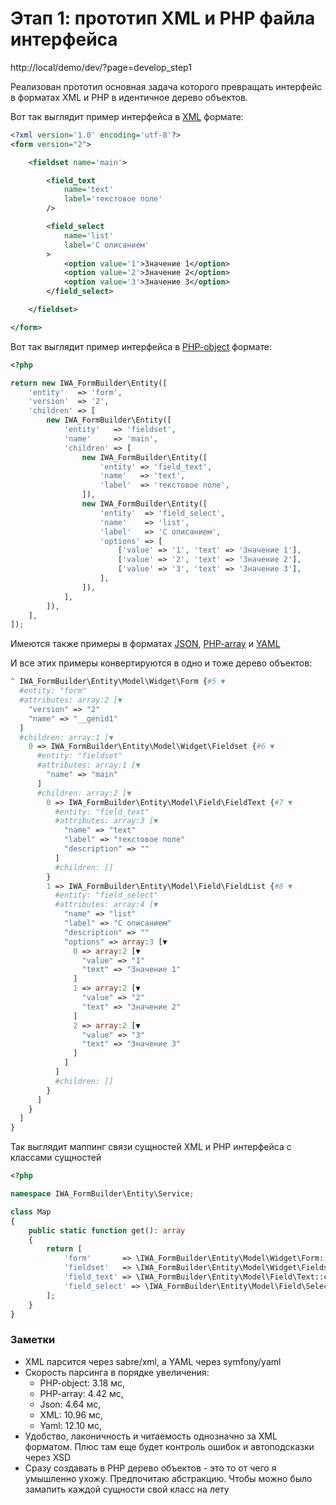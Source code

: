 # Этап 1: прототип XML и PHP файла интерфейса

http://local/demo/dev/?page=develop_step1

Реализован прототип основная задача которого превращать интерфейс в форматах XML и PHP в идентичное дерево объектов.

Вот так выглядит пример интерфейса в [XML](https://github.com/akaDJon/iwa_formbuilder/blob/master/src/php/pages/develop_step1/form.xml) формате:
```xml
<?xml version='1.0' encoding='utf-8'?>
<form version="2">

	<fieldset name='main'>

		<field_text
			name='text'
			label='текстовое поле'
		/>

		<field_select
			name='list'
			label='С описанием'
		>
			<option value='1'>Значение 1</option>
			<option value='2'>Значение 2</option>
			<option value='3'>Значение 3</option>
		</field_select>

	</fieldset>

</form>
```

Вот так выглядит пример интерфейса в [PHP-object](https://github.com/akaDJon/iwa_formbuilder/blob/master/src/php/pages/develop_step1/form.phpobject.php) формате:
```php
<?php

return new IWA_FormBuilder\Entity([
    'entity'   => 'form',
    'version'  => '2',
    'children' => [
        new IWA_FormBuilder\Entity([
            'entity'   => 'fieldset',
            'name'     => 'main',
            'children' => [
                new IWA_FormBuilder\Entity([
                    'entity' => 'field_text',
                    'name'   => 'text',
                    'label'  => 'текстовое поле',
                ]),
                new IWA_FormBuilder\Entity([
                    'entity'  => 'field_select',
                    'name'    => 'list',
                    'label'   => 'С описанием',
                    'options' => [
                        ['value' => '1', 'text' => 'Значение 1'],
                        ['value' => '2', 'text' => 'Значение 2'],
                        ['value' => '3', 'text' => 'Значение 3'],
                    ],
                ]),
            ],
        ]),
    ],
]);
```

Имеются также примеры в форматах [JSON](https://github.com/akaDJon/iwa_formbuilder/blob/master/src/php/pages/develop_step1/form.json), [PHP-array](https://github.com/akaDJon/iwa_formbuilder/blob/master/src/php/pages/develop_step1/form.phparray.php) и [YAML](https://github.com/akaDJon/iwa_formbuilder/blob/master/src/php/pages/develop_step1/form.yaml)

И все этих примеры конвертируются в одно и тоже дерево объектов:

```php
^ IWA_FormBuilder\Entity\Model\Widget\Form {#5 ▼
  #entity: "form"
  #attributes: array:2 [▼
    "version" => "2"
    "name" => "__genid1"
  ]
  #children: array:1 [▼
    0 => IWA_FormBuilder\Entity\Model\Widget\Fieldset {#6 ▼
      #entity: "fieldset"
      #attributes: array:1 [▼
        "name" => "main"
      ]
      #children: array:2 [▼
        0 => IWA_FormBuilder\Entity\Model\Field\FieldText {#7 ▼
          #entity: "field_text"
          #attributes: array:3 [▼
            "name" => "text"
            "label" => "текстовое поле"
            "description" => ""
          ]
          #children: []
        }
        1 => IWA_FormBuilder\Entity\Model\Field\FieldList {#8 ▼
          #entity: "field_select"
          #attributes: array:4 [▼
            "name" => "list"
            "label" => "С описанием"
            "description" => ""
            "options" => array:3 [▼
              0 => array:2 [▼
                "value" => "1"
                "text" => "Значение 1"
              ]
              1 => array:2 [▼
                "value" => "2"
                "text" => "Значение 2"
              ]
              2 => array:2 [▼
                "value" => "3"
                "text" => "Значение 3"
              ]
            ]
          ]
          #children: []
        }
      ]
    }
  ]
}
```

Так выглядит маппинг связи сущностей XML и PHP интерфейса с классами сущностей

```php
<?php

namespace IWA_FormBuilder\Entity\Service;

class Map
{
    public static function get(): array
    {
        return [
            'form'       => \IWA_FormBuilder\Entity\Model\Widget\Form::class,
            'fieldset'   => \IWA_FormBuilder\Entity\Model\Widget\Fieldset::class,
            'field_text' => \IWA_FormBuilder\Entity\Model\Field\Text::class,
            'field_select' => \IWA_FormBuilder\Entity\Model\Field\Select::class,
        ];
    }
}
```

### Заметки
- XML парсится через sabre/xml, а YAML через symfony/yaml
- Скорость парсинга в порядке увеличения: 
  - PHP-object: 3.18 мс, 
  - PHP-array: 4.42 мс, 
  - Json: 4.64 мс, 
  - XML: 10.96 мс, 
  - Yaml: 12.10 мс,
- Удобство, лаконичность и читаемость однозначно за XML форматом. Плюс там еще будет контроль ошибок и автоподсказки через XSD
- Сразу создавать в PHP дерево объектов - это то от чего я умышленно ухожу. Предпочитаю абстракцию. Чтобы можно было замапить каждой сущности свой класс на лету

